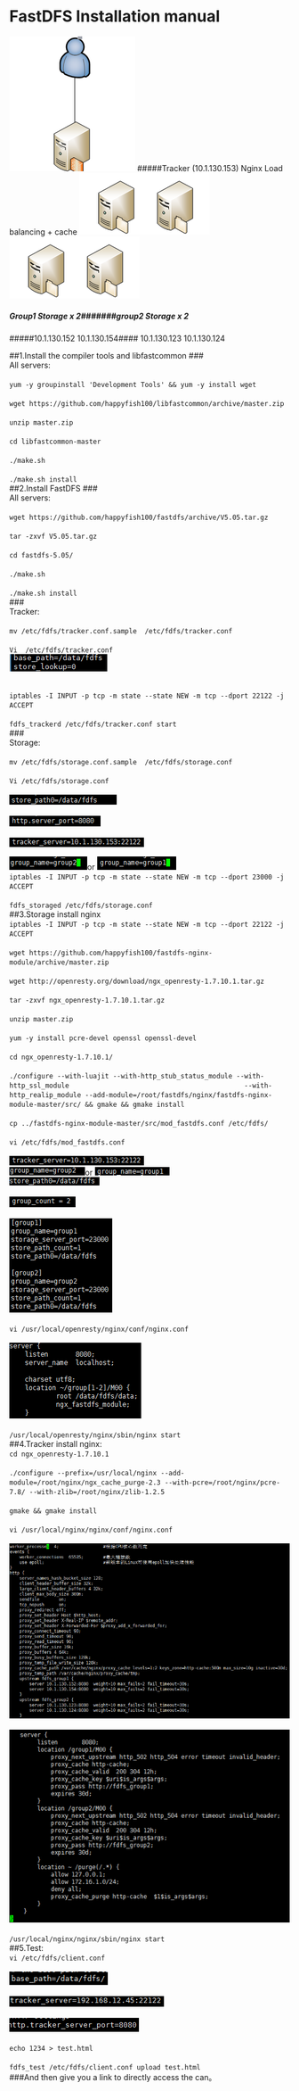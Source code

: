 #                       FastDFS Installation manual

![](https://github.com/lixwlixw/fastdfs-install/blob/master/pic1.png)
#####Tracker (10.1.130.153) Nginx Load balancing + cache
![](https://github.com/lixwlixw/fastdfs-install/blob/master/pic2.png) ![](https://github.com/lixwlixw/fastdfs-install/blob/master/pic2.png)
##### Group1 Storage x 2#######group2 Storage x 2 
#####10.1.130.152 10.1.130.154####  10.1.130.123 10.1.130.124

##1.Install the compiler tools and libfastcommon
###<br />All servers:<br />
<br />`yum -y groupinstall 'Development Tools' && yum -y install wget`<br />
<br />`wget https://github.com/happyfish100/libfastcommon/archive/master.zip`<br />
<br />`unzip master.zip`<br />
<br />`cd libfastcommon-master`<br />
<br />`./make.sh`<br />
<br />`./make.sh install`<br />
##2.Install FastDFS
###<br />All servers:<br />
<br />`wget https://github.com/happyfish100/fastdfs/archive/V5.05.tar.gz`<br />
<br />`tar -zxvf V5.05.tar.gz`<br />
<br />`cd fastdfs-5.05/`<br />
<br />`./make.sh`<br />
<br />`./make.sh install`<br />
###<br />Tracker:<br />
<br />`mv /etc/fdfs/tracker.conf.sample  /etc/fdfs/tracker.conf`<br />
<br />`Vi  /etc/fdfs/tracker.conf`<br />
![](https://github.com/lixwlixw/fastdfs-install/blob/master/pic4.png)

<br />`iptables -I INPUT -p tcp -m state --state NEW -m tcp --dport 22122 -j ACCEPT`<br />
<br />`fdfs_trackerd /etc/fdfs/tracker.conf start`<br />
###<br />Storage:<br />
<br />`mv /etc/fdfs/storage.conf.sample  /etc/fdfs/storage.conf `<br />
<br />`Vi /etc/fdfs/storage.conf`<br />
<br />![](https://github.com/lixwlixw/fastdfs-install/blob/master/pic5.png)<br />
<br />![](https://github.com/lixwlixw/fastdfs-install/blob/master/pic6.png)<br />
<br />![](https://github.com/lixwlixw/fastdfs-install/blob/master/pic9.png)<br />

![](https://github.com/lixwlixw/fastdfs-install/blob/master/pic8.png)or
![](https://github.com/lixwlixw/fastdfs-install/blob/master/pic7.png)
<br />`iptables -I INPUT -p tcp -m state --state NEW -m tcp --dport 23000 -j ACCEPT`<br />
<br />`fdfs_storaged /etc/fdfs/storage.conf`<br />
##3.Storage install nginx
<br />`iptables -I INPUT -p tcp -m state --state NEW -m tcp --dport 22122 -j ACCEPT`<br />
<br />`wget https://github.com/happyfish100/fastdfs-nginx-module/archive/master.zip`<br />
<br />`wget http://openresty.org/download/ngx_openresty-1.7.10.1.tar.gz`<br />
<br />`tar -zxvf ngx_openresty-1.7.10.1.tar.gz`<br />
<br />`unzip master.zip`<br />
<br />`yum -y install pcre-devel openssl openssl-devel`<br />
<br />`cd ngx_openresty-1.7.10.1/`<br />
<br />`./configure --with-luajit --with-http_stub_status_module --with-http_ssl_module                                            --with-http_realip_module --add-module=/root/fastdfs/nginx/fastdfs-nginx-module-master/src/ && gmake && gmake install`<br />
<br />`cp ../fastdfs-nginx-module-master/src/mod_fastdfs.conf /etc/fdfs/`<br />
<br />`vi /etc/fdfs/mod_fastdfs.conf`<br />
<br />![](https://github.com/lixwlixw/fastdfs-install/blob/master/pic9.png)<br />
![](https://github.com/lixwlixw/fastdfs-install/blob/master/pic10.png)or
![](https://github.com/lixwlixw/fastdfs-install/blob/master/pic11.png)
<br />![](https://github.com/lixwlixw/fastdfs-install/blob/master/pic12.png)<br />
<br />![](https://github.com/lixwlixw/fastdfs-install/blob/master/pic13.png)<br />
<br />![](https://github.com/lixwlixw/fastdfs-install/blob/master/pic14.png)<br />
<br />`vi /usr/local/openresty/nginx/conf/nginx.conf`<br />
<br />![](https://github.com/lixwlixw/fastdfs-install/blob/master/pic15.png)<br />
<br />`/usr/local/openresty/nginx/sbin/nginx start`<br />
##4.Tracker install nginx:
<br />`cd ngx_openresty-1.7.10.1`<br />
<br />`./configure --prefix=/usr/local/nginx --add-module=/root/nginx/ngx_cache_purge-2.3 --with-pcre=/root/nginx/pcre-7.8/ --with-zlib=/root/nginx/zlib-1.2.5`<br />
<br />`gmake && gmake install`<br />
<br />`vi /usr/local/nginx/nginx/conf/nginx.conf`<br />
<br />![](https://github.com/lixwlixw/fastdfs-install/blob/master/pic16.png)<br />
<br />![](https://github.com/lixwlixw/fastdfs-install/blob/master/pic17.png)<br />
<br />`/usr/local/nginx/nginx/sbin/nginx start`<br />
##5.Test:
<br />`vi /etc/fdfs/client.conf`<br />
<br />![](https://github.com/lixwlixw/fastdfs-install/blob/master/pic18.png)<br />
<br />![](https://github.com/lixwlixw/fastdfs-install/blob/master/pic19.png)<br />
<br />![](https://github.com/lixwlixw/fastdfs-install/blob/master/pic20.png)<br />
<br />`echo 1234 > test.html`<br />
<br />`fdfs_test /etc/fdfs/client.conf upload test.html`<br />
###And then give you a link to directly access the can。

